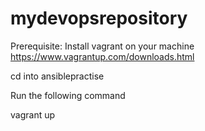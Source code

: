 # mydevopsrepository

Prerequisite:
Install vagrant on your machine
https://www.vagrantup.com/downloads.html


cd into ansiblepractise

Run the following command

vagrant up